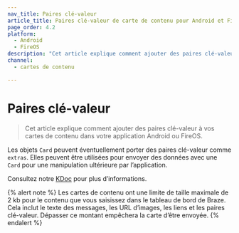```yaml
---
nav_title: Paires clé-valeur
article_title: Paires clé-valeur de carte de contenu pour Android et FireOS
page_order: 4.2
platform: 
  - Android
  - FireOS
description: "Cet article explique comment ajouter des paires clé-valeur à vos cartes de contenu dans votre application Android ou FireOS."
channel:
  - cartes de contenu

---
```


# Paires clé-valeur

> Cet article explique comment ajouter des paires clé-valeur à vos cartes de contenu dans votre application Android ou FireOS.

Les objets `Card` peuvent éventuellement porter des paires clé-valeur comme `extras`. Elles peuvent être utilisées pour envoyer des données avec une `Card` pour une manipulation ultérieure par l’application.

Consultez notre [KDoc][36] pour plus d’informations.

{% alert note %}
Les cartes de contenu ont une limite de taille maximale de 2 kb pour le contenu que vous saisissez dans le tableau de bord de Braze. Cela inclut le texte des messages, les URL d’images, les liens et les paires clé-valeur. Dépasser ce montant empêchera la carte d’être envoyée.
{% endalert %}

[1]: {{site.baseurl}}/user_guide/message_building_by_channel/content_cards/customize/#customization-approaches
[36]: https://braze-inc.github.io/braze-android-sdk/kdoc/braze-android-sdk/com.braze.models.cards/-card/#-2118252107%2FProperties%2F-1725759721
